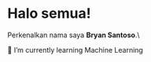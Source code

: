 # Halo semua! 

Perkenalkan nama saya **Bryan Santoso**.\

🌱 I’m currently learning Machine Learning

